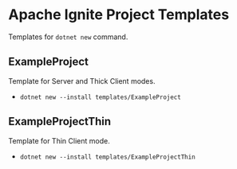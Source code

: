 # Apache Ignite Project Templates

Templates for `dotnet new` command.

## ExampleProject

Template for Server and Thick Client modes.

* `dotnet new --install templates/ExampleProject`

## ExampleProjectThin

Template for Thin Client mode.

* `dotnet new --install templates/ExampleProjectThin`
